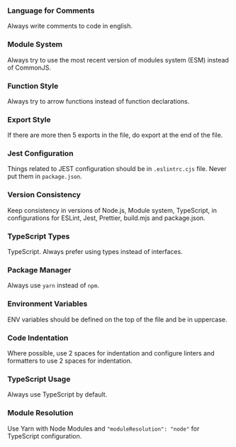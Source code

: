 ### Language for Comments

Always write comments to code in english.

### Module System

Always try to use the most recent version of modules system (ESM) instead of CommonJS.

### Function Style

Always try to arrow functions instead of function declarations.

### Export Style

If there are more then 5 exports in the file, do export at the end of the file.

### Jest Configuration

Things related to JEST configuration should be in `.eslintrc.cjs` file. Never put them in `package.json`.

### Version Consistency

Keep consistency in versions of Node.js, Module system, TypeScript, in configurations for ESLint, Jest, Prettier, build.mjs and package.json.

### TypeScript Types

TypeScript. Always prefer using types instead of interfaces.

### Package Manager

Always use `yarn` instead of `npm`.

### Environment Variables

ENV variables should be defined on the top of the file and be in uppercase.

### Code Indentation

Where possible, use 2 spaces for indentation and configure linters and formatters to use 2 spaces for indentation.

### TypeScript Usage

Always use TypeScript by default.

### Module Resolution

Use Yarn with Node Modules and `"moduleResolution": "node"` for TypeScript configuration.
